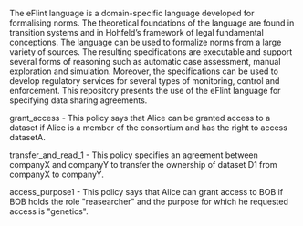 The eFlint language is a domain-specific language developed for formalising norms. The theoretical foundations of the language are found in
transition systems and in Hohfeld’s framework of legal fundamental conceptions. The language can be used to formalize norms from a large variety
of sources. The resulting specifications are executable and support several forms of reasoning such as automatic case assessment, manual exploration
and simulation. Moreover, the specifications can be used to develop regulatory services for several types of monitoring, control and enforcement. This repository presents the use of the eFlint language for specifying data sharing agreements.

grant_access - This policy says that Alice can be granted access to a dataset if Alice is a member of the consortium and has the right to access datasetA.

transfer_and_read_1 -  This policy specifies an agreement between companyX and companyY to transfer the ownership of dataset D1 from companyX to companyY.

access_purpose1 - This policy says that Alice can grant access to BOB if BOB holds the role "reasearcher" and the purpose for which he requested access is "genetics".
